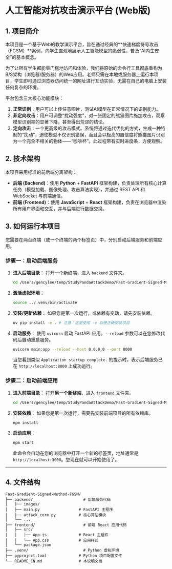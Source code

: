 # 人工智能对抗攻击演示平台 (Web版)

## 1. 项目简介

本项目是一个基于Web的教学演示平台，旨在通过经典的**快速梯度符号攻击（FGSM）**案例，向学生直观地展示人工智能模型的脆弱性，普及“AI内生安全”的基本概念。

为了让所有学生都能零门槛地访问和体验，我们将原始的命令行工具彻底重构为B/S架构（浏览器/服务器）的Web应用。老师只需在本地或服务器上运行本项目，学生即可通过浏览器访问统一的网址进行互动实验，无需在自己的电脑上安装任何复杂的环境。

平台包含三大核心功能模块：

1.  **正常识别**：用户可以上传任意图片，测试AI模型在正常情况下的识别能力。
2.  **非定向攻击**：用户可调整“扰动强度”，对一张固定的熊猫图片施加攻击，观察模型识别率的显著下降，甚至得出荒谬的结论。
3.  **定向攻击**：一个更高级的攻击模式。系统将通过迭代优化的方式，生成一种特制的“扰动”，迫使模型不仅识别错误，而且会以极高的置信度将熊猫图片识别为一个完全不相关的物体——“咖啡杯”。此过程带有实时进度条，方便观察。

## 2. 技术架构

本项目采用标准的前后端分离架构：

-   **后端 (Backend)**：使用 **Python** + **FastAPI** 框架构建，负责处理所有核心计算任务（模型加载、图像处理、攻击算法实现），并通过 REST API 和 WebSocket 与前端通信。
-   **前端 (Frontend)**：使用 **JavaScript** + **React** 框架构建，负责在浏览器中渲染所有用户界面和交互，并与后端进行数据交换。

## 3. 如何运行本项目

您需要在两台终端（或一个终端的两个标签页）中，分别启动后端服务和前端应用。

### 步骤一：启动后端服务

1.  **进入后端目录**：
    打开一个新终端，进入 `backend` 文件夹。
    ```bash
    cd /Users/gencylee/temp/StudyPandaAttackDemo/Fast-Gradient-Signed-Method-FGSM/backend
    ```

2.  **激活虚拟环境**：
    ```bash
    source ../.venv/bin/activate
    ```

3.  **安装/更新依赖**：
    如果您是第一次运行，或依赖有变动，请先安装依赖。
    ```bash
    uv pip install -e . # 注意：这里使用 -e 以便正确安装项目
    ```

4.  **启动服务**：
    使用 `uvicorn` 启动 FastAPI 应用。`--reload` 参数可以在您修改代码后自动重启服务。
    ```bash
    uvicorn main:app --reload --host 0.0.0.0 --port 8000
    ```
    当您看到类似 `Application startup complete.` 的提示时，表示后端服务已在 `http://localhost:8000` 上成功运行。

### 步骤二：启动前端应用

1.  **进入前端目录**：
    打开**另一个新终端**，进入 `frontend` 文件夹。
    ```bash
    cd /Users/gencylee/temp/StudyPandaAttackDemo/Fast-Gradient-Signed-Method-FGSM/frontend
    ```

2.  **安装依赖**：
    如果您是第一次运行，需要先安装前端项目的所有依赖库。
    ```bash
    npm install
    ```

3.  **启动应用**：
    ```bash
    npm start
    ```
    此命令会自动在您的浏览器中打开一个新的标签页，地址通常是 `http://localhost:3000`。您现在就可以开始使用了。

---

## 4. 文件结构

```
Fast-Gradient-Signed-Method-FGSM/
├── backend/                      # 后端服务代码
│   ├── images/
│   ├── main.py                 # FastAPI 主程序
│   ├── attack_core.py          # 核心算法模块
│   └── ...
├── frontend/                     # 前端 React 应用代码
│   ├── src/
│   │   ├── App.js              # React 主组件
│   │   └── App.css             # 应用样式
│   └── package.json
├── .venv/                        # Python 虚拟环境
├── pyproject.toml              # Python 项目配置文件
└── README_CN.md                # 本说明文档
```

